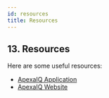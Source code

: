 ```yaml
---
id: resources
title: Resources
---
```


## 13. Resources

Here are some useful resources:

- [ApexaIQ Application](https://app.apexaiq.com)
- [ApexaIQ Website](https://apexaiq.com)
<!-- -->
